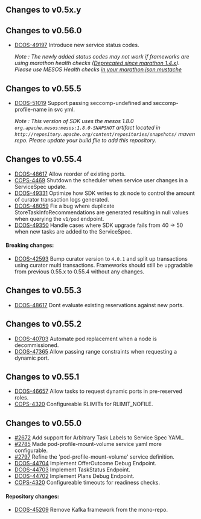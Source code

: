 ## Changes to v0.5x.y

## Changes to v0.56.0

- [DCOS-49197](https://jira.mesosphere.com/browse/DCOS-49197) Introduce new service status codes.
  
  _Note : The newly added status codes may not work if frameworks are using marathon health checks ([Deprecated since marathon 1.4.x](https://github.com/mesosphere/marathon/releases/tag/v1.4.0)). Please use MESOS Health checks [in your marathon.json.mustache](https://github.com/mesosphere/dcos-commons/blob/0.56.0/frameworks/helloworld/universe/marathon.json.mustache#L136-L146)_

## Changes to v0.55.5

- [DCOS-51019](https://jira.mesosphere.com/browse/DCOS-51019) Support passing seccomp-undefined and seccomp-profile-name in svc yml.

    _Note : This version of SDK uses the mesos 1.8.0 `org.apache.mesos:mesos:1.8.0-SNAPSHOT` artifact located in `http://repository.apache.org/content/repositories/snapshots/` maven repo. Please update your build file to add this repository._

## Changes to v0.55.4

- [DCOS-48617](https://jira.mesosphere.com/browse/DCOS-48617) Allow reorder of existing ports.
- [COPS-4469](https://jira.mesosphere.com/browse/COPS-4469) Shutdown the scheduler when service user changes in a ServiceSpec update.
- [DCOS-49331](https://jira.mesosphere.com/browse/DCOS-49331) Optimize how SDK writes to zk node to control the amount of curator transaction logs generated.
- [DCOS-48059](https://jira.mesosphere.com/browse/DCOS-48059) Fix a bug where duplicate StoreTaskInfoRecommendations are generated resulting in null values when querying the `v1/pod` endpoint.
- [DCOS-49350](https://jira.mesosphere.com/browse/DCOS-49350) Handle cases where SDK upgrade fails from 40 -> 50 when new tasks are added to the ServiceSpec.

#### Breaking changes:
- [DCOS-42593](https://jira.mesosphere.com/browse/DCOS-42593) Bump curator version to `4.0.1` and split up transactions using curator multi transactions. Frameworks should still be upgradable from previous 0.55.x to 0.55.4 without any changes.

## Changes to v0.55.3

- [DCOS-48617](https://jira.mesosphere.com/browse/DCOS-48617) Dont evaluate existing reservations against new ports.

## Changes to v0.55.2

- [DCOS-40703](https://jira.mesosphere.com/browse/DCOS-40703) Automate pod replacement when a node is decommissioned.
- [DCOS-47365](https://jira.mesosphere.com/browse/DCOS-47365) Allow passing range constraints when requesting a dynamic port.

## Changes to v0.55.1

- [DCOS-46657](https://jira.mesosphere.com/browse/DCOS-46657) Allow tasks to request dynamic ports in pre-reserved roles.
- [COPS-4320](https://jira.mesosphere.com/browse/COPS-4320) Configureable RLIMITs for RLIMIT_NOFILE.

## Changes to v0.55.0

- [#2672](https://github.com/mesosphere/dcos-commons/pull/2672) Add support for Arbitrary Task Labels to Service Spec YAML.
- [#2785](https://github.com/mesosphere/dcos-commons/pull/2785) Made pod-profile-mount-volume service yaml more configurable.
- [#2797](https://github.com/mesosphere/dcos-commons/pull/2797) Refine the 'pod-profile-mount-volume' service definition.
- [DCOS-44704](https://jira.mesosphere.com/browse/DCOS-44704) Implement OfferOutcome Debug Endpoint.
- [DCOS-44703](https://jira.mesosphere.com/browse/DCOS-44703) Implement TaskStatus Endpoint.
- [DCOS-44702](https://jira.mesosphere.com/browse/DCOS-44702) Implement Plans Debug Endpoint.
- [COPS-4320](https://jira.mesosphere.com/browse/COPS-4320) Configureable timeouts for readiness checks.

#### Repository changes:
- [DCOS-45209](https://jira.mesosphere.com/browse/DCOS-45209) Remove Kafka framework from the mono-repo.

